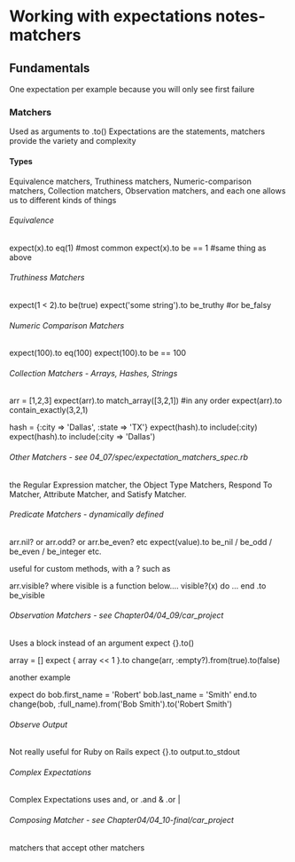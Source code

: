 # Working with expectations notes- matchers

## Fundamentals
One expectation per example because you will only see first failure

### Matchers
Used as arguments to .to()
Expectations are the statements, matchers provide the variety and complexity

#### Types
Equivalence matchers, 
Truthiness matchers, 
Numeric-comparison matchers, 
Collection matchers, 
Observation matchers, 
and each one allows us to different kinds of things

###### Equivalence
expect(x).to eq(1) #most common 
expect(x).to be == 1 #same thing as above

###### Truthiness Matchers
expect(1 < 2).to be(true)
expect('some string').to be_truthy #or be_falsy

###### Numeric Comparison Matchers
expect(100).to eq(100)
expect(100).to be == 100

###### Collection Matchers - Arrays, Hashes, Strings
arr = [1,2,3]
expect(arr).to match_array([3,2,1]) #in any order
expect(arr).to contain_exactly(3,2,1)

hash = {:city => 'Dallas', :state => 'TX'}
expect(hash).to include(:city) 
expect(hash).to include(:city => 'Dallas')

###### Other Matchers - see 04_07/spec/expectation_matchers_spec.rb
the Regular Expression matcher, 
the Object Type Matchers, 
Respond To Matcher, 
Attribute Matcher, 
and Satisfy Matcher.

###### Predicate Matchers - dynamically defined

arr.nil? or arr.odd? or arr.be_even? etc
expect(value).to be_nil / be_odd / be_even / be_integer etc. 

useful for custom methods, with a ? such as 

arr.visible?
where visible is a function below....
visible?(x) do ... end
.to be_visible

###### Observation Matchers - see Chapter04/04_09/car_project
Uses a block instead of an argument
expect {}.to()

array = []
expect { array << 1 }.to change(arr, :empty?).from(true).to(false)

another example

expect do
    bob.first_name = 'Robert'
    bob.last_name = 'Smith'
end.to change(bob, :full_name).from('Bob Smith').to('Robert Smith')

###### Observe Output
Not really useful for Ruby on Rails
expect {}.to output.to_stdout

###### Complex Expectations
Complex Expectations uses and, or
.and &
.or | 

###### Composing Matcher - see Chapter04/04_10-final/car_project
matchers that accept other matchers